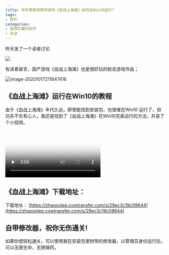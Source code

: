 ```yaml
---
title: 早年黑网吧特供游戏《血战上海滩》如何在Win10运行?
tags:
- 软件
categories:
- 值得珍藏的软件
- 杂谈
---
```


昨天发了一个读者讨论



![](https://www.v2fy.com/asset/0i/jikemiji/jikemiji-md/2020-10-17-shanghai.assets/1240-20201017211325760.png)

有读者留言，国产游戏《血战上海滩》也是很好玩的射击游戏作品；

![image-20201017211847416](https://www.v2fy.com/asset/0i/jikemiji/jikemiji-md/2020-10-17-shanghai.assets/image-20201017211847416.png)



## 《血战上海滩》运行在Win10的教程

由于《血战上海滩》年代久远，即使能找到安装包，也很难在Win10 运行了，但功夫不负有心人，我还是找到了《血战上海滩》在Win10完美运行的方法，并录了个小视频。



<video id="video" controls="" preload="none" poster="https://www.v2fy.com/asset/0i/jikemiji/jikemiji-md/2020-10-17-shanghai.assets/image-20201017211847416.png">
<source id="mp4" src="https://www.v2fy.com/asset/0i/jikemiji/jikemiji-md/2020-10-17-shanghai.assets/hs.mp4" type="video/mp4">
</video>


## 《血战上海滩》下载地址：



下载地址： [https://zhaooolee.cowtransfer.com/s/29ec3c19c09644](https://zhaooolee.cowtransfer.com/s/29ec3c19c09644)





## 自带修改器，祝你无伤通关!



如果你想轻松通关，可以使用我在安装包里附带的修改器，以管理员身份运行后，可以无限生命，无限弹药。


